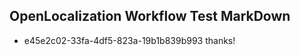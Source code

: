 ## OpenLocalization Workflow Test MarkDown
* e45e2c02-33fa-4df5-823a-19b1b839b993 thanks!

<!--HONumber=Aug16_HO4-->


